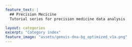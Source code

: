 ```yaml
---
feature_text: |
  ## Precision Mecicine
  Tutorial series for precision medicine data analysis

layout: categories
excerpt: "Category index"
feature_image: "assets/genvis-dna-bg_optimized_v1a.png"
---
```

